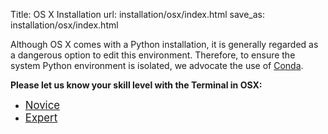 Title: OS X Installation
url: installation/osx/index.html
save_as: installation/osx/index.html

Although OS X comes with a Python installation, it is generally regarded as
a dangerous option to edit this environment. Therefore, to ensure the system
Python environment is isolated, we advocate the use of
[Conda](http://conda.pydata.org/).

**Please let us know your skill level with the Terminal in OSX:**

 - <big>[Novice]({filename}/pages/installation/osx/novice.md)</big>
 - <big>[Expert]({filename}/pages/installation/osx/expert.md)</big>
